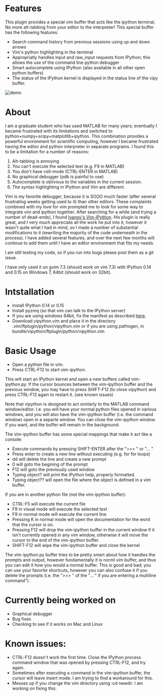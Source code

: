 # Features
This plugin provides a special vim buffer that acts like the ipython terminal.  No more alt-tabbing from your editor to the interpreter!  This special buffer has the following features:
* Search command history from previous sessions using up and down arrows
* Vim's python highlighting in the terminal
* Appropriatly handles input and raw_input requests from IPython; this allows the use of the command line python debugger
* Smart autocomplete using IPython (also available in all other open python buffers)
* The status of the IPython kernel is displayed in the status line of the vipy buffer.

![demo](https://github.com/johndgiese/vipy/raw/master/demo.PNG "An example vipy session with one regular python file, and the special vipy buffer")

# About
I am a graduate student who has used MATLAB for many years; eventually I became frustrated with its limitations and switched to python+numpy+scipy+matplotlib+ipython.  This combination provides a powerful environment for scientific computing, however I became frustrated having the editor and python interpreter in separate programs.  I found this to be a limitation for a number of reasons:

1. Alt-tabbing is annoying
2. You can't execute the selected text (e.g. F9 in MATLAB)
3. You don't have cell-mode (CTRL-ENTER in MATLAB)
4. No graphical debugger (pdb is painful to use)
5. Autocomplete is oblivious to the variables in the current session.
6. The syntax highlighting in IPython and Vim are different.

Vim is my favorite debugger, because it is SOOO much faster (after several frustrating weeks getting used to it) than other editors.  These complaints combined with my love for vim prompted me to look for some way to integrate vim and ipython together.
After searching for a while (and trying a number of dead-ends), I found [Ivanov's Vim-IPython](https://github.com/ivanov/vim-ipython).  His plugin is really great, and I very much appreciate all the work he put into it, however it wasn't quite what I had in mind, so I made a number of substantial modifications to it (rewriting the majority of the code underneath in the process).  I have added several features, and over the next few months will continue to add them until I have an editor environment that fits my needs.

I am still testing my code, so if you run into bugs please post them as a git issue.

I have only used it on gvim 7.3 (should work on vim 7.3) with IPython 0.14 and 0.15 on Windows 7, 64bit (should work on 32bit).

# Intstallation
* Install IPython 0.14 or 0.15
* Install pyzmq (so that vim can talk to the IPython server)
* If you are using windows 64bit, fix the manifest as described [here](https://github.com/ivanov/vim-ipython/issues/20).
* Download vipython.vim and place it in the directory .vim/ftplugin/python/vipython.vim or if you are using pathogen, in bundle/vipython/ftplugin/python/vipython.vim


# Basic Usage
* Open a python file in vim.
* Press CTRL-F12 to start vim-ipython.  

This will start an IPython kernel and open a new buffere called vim-ipython.py.  If the cursor bounces between the vim-ipython buffer and the previous window, you may have to press SHIFT-F12 (to close vipython) and press CTRL-F12 again to restart it. (see known issues)

Note that vipython is designed to act similarly to the MATLAB command window/editor.  I.e. you will have your normal python files opened in various windows, and you will also have the vim-ipython buffer (i.e. the command window) open in a separte window.  You can close the vim-ipython window if you want, and the buffer will remain in the background.

The vim-ipython buffer has some special mappings that make it act like a console:
* Execute commands by pressing SHIFT-ENTER after the ">>> " or "... "
* Press enter to create a new line without executing (e.g. for for loops)
* dd will delete the line and create a new prompt
* 0 will goto the begining of the prompt
* F12 will goto the previously used window
* Typing object? will print the IPython help, properly formatted.
* Typing object?? will open the file where the object is defined in a vim buffer.

If you are in another python file (not the vim-ipython buffer):
* CTRL-F5 will execute the current file
* F9 in visual mode will execute the selected text
* F9 in normal mode will execute the current line
* Pressing K in normal mode will open the documentation for the word that the cursor is on.
* Pressing F12 will drop the vim-ipython buffer in the current window if it isn't currently opened in any vim window, otherwise it will move the cursor to the end of the vim-ipython buffer.
* SHIFT-F12 will wipe the vim-ipython buffer and close the kernel

The vim-ipython.py buffer tries to be pretty smart about how it handles the prompts and output, however fundamentally it is norml vim buffer, and thus you can edit it how you would a normal buffer.  This is good and bad; you can use your favorite shortcuts, however you can also confuse it if you delete the prompts (i.e. the ">>> " of the "... " if you are entering a multiline command").

# Currently being worked on
* Graphical debugger
* Bug fixes
* Checking to see if it works on Mac and Linux

# Known issues:
* CTRL-F12 doesn't work the first time.  Close the IPython process command window that was opened by pressing CTRL-F12, and try again.
* Sometimes after executing a command in the vim-ipython buffer, the cursor will leave insert mode.  I am trying to find a workaround for this.
* Messes up if you change the vim directory using :cd newdir.  I am working on fixing this.